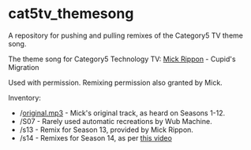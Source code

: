 # cat5tv_themesong
A repository for pushing and pulling remixes of the Category5 TV theme song.

The theme song for Category5 Technology TV: [Mick Rippon](https://mickrippon.com) - Cupid's Migration

Used with permission. Remixing permission also granted by Mick.

Inventory:
  - /[original.mp3](original.mp3) - Mick's original track, as heard on Seasons 1-12.
  - /S07 - Rarely used automatic recreations by Wub Machine.
  - /s13 - Remix for Season 13, provided by Mick Rippon.
  - /s14 - Remixes for Season 14, as per [this video](https://www.youtube.com/watch?v=1gCL0HlbSVc)
